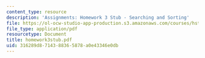 ```yaml
---
content_type: resource
description: 'Assignments: Homework 3 Stub - Searching and Sorting'
file: https://ol-ocw-studio-app-production.s3.amazonaws.com/courses/hst-952-computing-for-biomedical-scientists-fall-2002/316289d8714388365878a0e43346e0db_homework3stub.pdf
file_type: application/pdf
resourcetype: Document
title: homework3stub.pdf
uid: 316289d8-7143-8836-5878-a0e43346e0db
---
```

